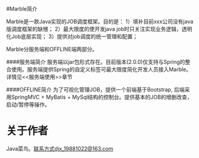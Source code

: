 
#Marble简介

Marble是一款Java实现的JOB调度框架。目的是：
1）填补目前xxx公司没有java版调度框架的缺憾；
2）最大限度的使开发java job时只关注实现业务逻辑，透明化Job底层实现；
3）提供对job调度的统一管理和配置；

Marble分服务端和OFFLINE端两部分。

####服务端简介
服务端以jar包形式存在。目前版本(2.0.0)仅支持与Spring的整合使用。服务端提供Spring的自定义标签可最大限度简化开发人员接入Marble。
详情见<<服务端使用>>章节

####OFFLINE简介
为了可视化管理JOB，提供一个前端基于Bootstrap, 后端采用SpringMVC + MyBatis + MySql结构的控制台。提供基本的JOB的增删改查，启动/暂停等操作。


# 关于作者
Java菜鸟。联系方式djx_19881022@163.com
